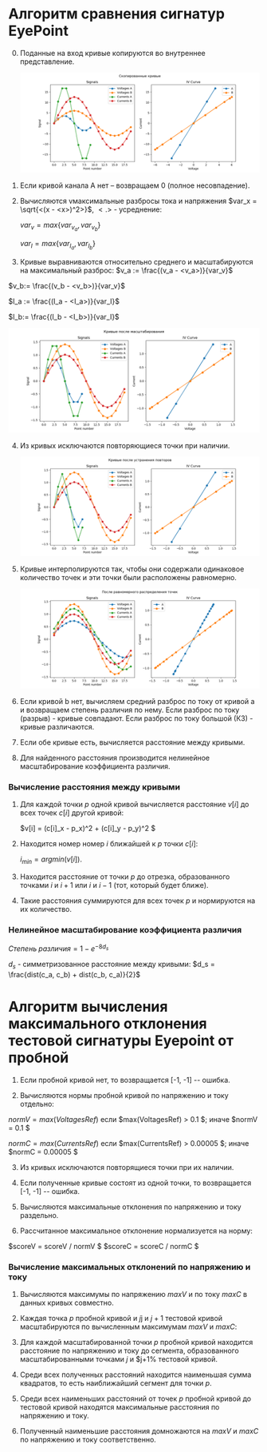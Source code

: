 # Алгоритм сравнения сигнатур EyePoint

0. Поданные на вход кривые копируются во внутреннее представление.

   ![2_copied_curve](2_copied_curve.png)

1. Если кривой канала А нет – возвращаем 0 (полное несовпадение).

2. Вычисляются vмаксимальные разбросы тока и напряжения $var_x = \sqrt{<(x - <x>)^2>}$, $<.>$ - усреднение: 

   $var_v = max\{var_{v_a}, var_{v_b}\}$

   $var_I = max\{var_{I_a}, var_{I_b}\}$

3. Кривые выравниваются относительно среднего и масштабируются на максимальный разброс: 
  $v_a := \frac{(v_a - <v_a>)}{var_v}$

  $v_b:= \frac{(v_b - <v_b>)}{var_v}$

  $I_a := \frac{(I_a - <I_a>)}{var_I}$

  $I_b:= \frac{(I_b - <I_b>)}{var_I}$

  ![3_scaled](3_scaled.png)

4. Из кривых исключаются повторяющиеся точки при наличии. 

   ![4_repeats_removed](4_repeats_removed.png)

5. Кривые интерполируются так, чтобы они содержали одинаковое количество точек и эти точки были расположены равномерно.

   ![5_splined](5_splined.png)

6. Если кривой b нет, вычисляем средний разброс по току  от кривой a и возвращаем степень различия по нему. Если разброс по току (разрыв) - кривые совпадают. Если разброс по току большой (КЗ) - кривые различаются. 

7. Если обе кривые есть, вычисляется расстояние  между кривыми.

8. Для найденного расстояния производится нелинейное масштабирование коэффициента различия.

### Вычисление расстояния между кривыми

1. Для каждой точки $p$ одной кривой вычисляется расстояние $v[i]$ до всех точек $c[i]$ другой кривой: 

   $v[i] = (c[i]_x - p_x)^2  + (c[i]_y - p_y)^2 $

2. Находится номер номер $i$ ближайшей к $p$ точки $c[i]$:

   $i_{min} = argmin(v[i])$.

3. Находится расстояние от точки $p$ до отрезка, образованного точками $i$ и $i + 1$ или $i$ и $i - 1$ (тот, который будет ближе).

4. Такие расстояния суммируются для всех точек $p$ и нормируются на их количество. 

### Нелинейное масштабирование коэффициента различия



$Степень\;различия = 1 - e^{-8d_s}$

$d_s$ - симметризованное расстояние между кривыми: $d_s = \frac{dist(c_a, c_b) + dist(c_b, c_a)}{2}$ 


# Алгоритм вычисления максимального отклонения тестовой сигнатуры Eyepoint от пробной

1. Если пробной кривой нет, то возвращается [-1, -1] -- ошибка.

2. Вычисляются нормы пробной кривой по напряжению и току отдельно:
  
  $normV = max(VoltagesRef)$ если $max(VoltagesRef) > 0.1 $; иначе $normV = 0.1 $

  $normC = max(CurrentsRef)$ если $max(CurrentsRef) > 0.00005 $; иначе $normC = 0.00005 $

3. Из кривых исключаются повторящиеся точки при их наличии.

4. Если полученные кривые состоят из одной точки, то возвращается [-1, -1] -- ошибка.

5. Вычисляются максимальные отклонения по напряжению и току раздельно.

6. Рассчитанное максимальное отклонение нормализуется на норму:
  
  $scoreV = scoreV / normV $
  $scoreC = scoreC / normC $


### Вычисление максимальных отклонений по напряжению и току

1. Вычисляются максимумы по напряжению $maxV$ и по току $maxC$ в данных кривых совместно.

2. Каждая точка $p$ пробной кривой и $j$j и $j+1$ тестовой кривой масштабируются по вычисленным максимумам $maxV$ и $maxC$:

3. Для каждой масштабированной точки $p$ пробной кривой находится расстояние по напряжению и току до сегмента, образованного масштабированными точками $j$ и $j+1% тестовой кривой.

4. Среди всех полученных расстояний находится наименьшая сумма квадратов, то есть наиближайший сегмент для точки $p$.

5. Среди всех наименьших расстояний от точек $p$ пробной кривой до тестовой кривой находятся максимальные расстояния по напряжению и току.

6. Полученный наименьшие расстояния домножаются на $maxV$ и $maxC$ по напряжению и току соответственно.